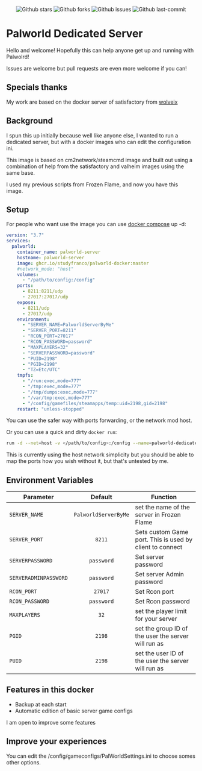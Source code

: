 <div align="center">
  
![Github stars](https://badgen.net/github/stars/studyfranco/palworld-docker?icon=github&label=stars)
![Github forks](https://badgen.net/github/forks/studyfranco/palworld-docker?icon=github&label=forks)
![Github issues](https://img.shields.io/github/issues/studyfranco/palworld-docker)
![Github last-commit](https://img.shields.io/github/last-commit/studyfranco/palworld-docker)
  
</div>

# Palworld Dedicated Server

Hello and welcome! Hopefully this can help anyone get up and running with Palwolrd!

Issues are welcome but pull requests are even more welcome if you can!

## Specials thanks

My work are based on the docker server of satisfactory from [wolveix](https://github.com/wolveix/satisfactory-server)

## Background

I spun this up initially because well like anyone else, I wanted to run a dedicated server, but with a docker images who can edit the configuration ini.

This image is based on cm2network/steamcmd image and built out using a combination of help from the satisfactory and valheim images using the same base.

I used my previous scripts from Frozen Flame, and now you have this image.

## Setup

For people who want use the image you can use [docker compose](https://docs.docker.com/compose/) up -d:
```yaml
version: "3.7"
services:
  palworld:
    container_name: palworld-server
    hostname: palworld-server
    image: ghcr.io/studyfranco/palworld-docker:master
    #network_mode: "host"
    volumes:
      - "/path/to/config:/config"
    ports:
      - 8211:8211/udp
      - 27017:27017/udp
    expose:
      - 8211/udp
      - 27017/udp
    environment:
      - "SERVER_NAME=PalworldServerByMe"
      - "SERVER_PORT=8211"
      - "RCON_PORT=27017"
      - "RCON_PASSWORD=password"
      - "MAXPLAYERS=32"
      - "SERVERPASSWORD=password"
      - "PUID=2198"
      - "PGID=2198"
      - "TZ=Etc/UTC"
    tmpfs:
      - "/run:exec,mode=777"
      - "/tmp:exec,mode=777"
      - "/tmp/dumps:exec,mode=777"
      - "/var/tmp:exec,mode=777"
      - "/config/gamefiles/steamapps/temp:uid=2198,gid=2198"
    restart: "unless-stopped"
```
You can use the safer way with ports forwarding, or the network mod host.

Or you can use a quick and dirty `docker run`:
```bash
run -d --net=host -v </path/to/config>:/config --name=palworld-dedicated ghcr.io/studyfranco/palworld-docker:main 
```
This is currently using the host network simplicity but you should be able to map the ports how you wish without it, but that's untested by me.

## Environment Variables

| Parameter               |  Default  | Function                                            |
| ----------------------- | :-------: | --------------------------------------------------- |
| `SERVER_NAME` | `PalworldServerByMe` | set the name of the server in Frozen Flame          |
| `SERVER_PORT`           |   `8211`  | Sets custom Game port. This is used by client to connect |
| `SERVERPASSWORD`        | `password`| Set server password                                 |
| `SERVERADMINPASSWORD`   | `password`| Set server Admin password                           |
| `RCON_PORT`             |   `27017` | Set Rcon port                                       |
| `RCON_PASSWORD`         | `password`| Set Rcon password                                   |
| `MAXPLAYERS`            |    `32`   | set the player limit for your server                |
| `PGID`                  |   `2198`  | set the group ID of the user the server will run as |
| `PUID`                  |   `2198`  | set the user ID of the user the server will run as  |

## Features in this docker

 - Backup at each start
 - Automatic edition of basic server game configs

I am open to improve some features

## Improve your experiences

You can edit the /config/gameconfigs/PalWorldSettings.ini to choose somes other options.